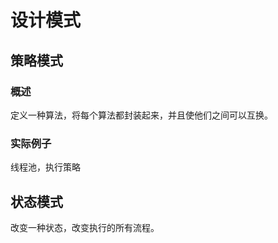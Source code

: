# 设计模式

## 策略模式

### 概述

定义一种算法，将每个算法都封装起来，并且使他们之间可以互换。

### 实际例子

线程池，执行策略



## 状态模式

改变一种状态，改变执行的所有流程。